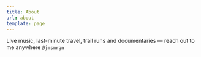 ```yaml
---
title: About
url: about
template: page
---
```


Live music, last-minute travel, trail runs and documentaries — reach out to me anywhere `@jmsmrgn`
